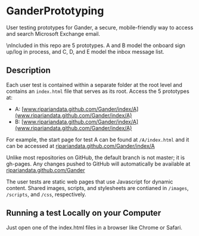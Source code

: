GanderPrototyping
======

User testing prototypes for Gander, a secure, mobile-friendly way to access and search Microsoft Exchange email. 

\nIncluded in this repo are 5 prototypes. A and B model the onboard sign up/log in process, and C, D, and E model the inbox message list. 

Description
------------
Each user test is contained within a separate folder at the root level and contains an `index.html` 
file that serves as its root. Access the 5 prototypes at:
* A: [www.ripariandata.github.com/Gander/index/A](www.ripariandata.github.com/Gander/index/A)
* B: [www.ripariandata.github.com/Gander/index/A](www.ripariandata.github.com/Gander/index/A)

For example, the start page for test A can be found at `/A/index.html` and
it can be accessed at [ripariandata.github.com/Gander/index/A](ripariandata.github.com/Gander/index/A)

Unlike most repositories on GitHub, the default branch is not master; it is gh-pages. 
Any changes pushed to GitHub will automatically be available at [ripariandata.github.com/Gander](ripariandata.github.com/Gander)

The user tests are static web pages that use Javascript for dynamic content. 
Shared images, scripts, and stylesheets are contianed in `/images`, `/scripts`, and `/css`, respectively.

Running a test Locally on your Computer
---------------------------------------
Just open one of the index.html files in a browser like Chrome or Safari.
